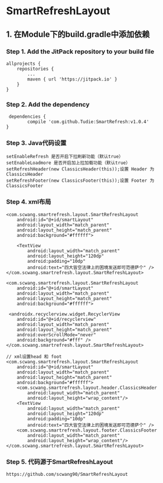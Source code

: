 # SmartRefreshLayout

## 1. 在Module下的build.gradle中添加依赖
### Step 1. Add the JitPack repository to your build file
    allprojects {
		repositories {
			...
			maven { url 'https://jitpack.io' }
		}
	}
	
### Step 2. Add the dependency
     dependencies {
	        compile 'com.github.Tudie:SmartRefresh:v1.0.4'
	}
	
### Step 3. Java代码设置
    setEnableRefresh 是否开启下拉刷新功能（默认true）
	setEnableLoadmore 是否开启加上拉加载功能（默认true）
	setRefreshHeader(new ClassicsHeader(this));设置 Header 为 ClassicsHeader
    setRefreshFooter(new ClassicsFooter(this));设置 Footer 为 ClassicsFooter
	

### Step 4. xml布局
    <com.scwang.smartrefresh.layout.SmartRefreshLayout
        android:id="@+id/smartLayout"
        android:layout_width="match_parent"
        android:layout_height="match_parent"
        android:background="#ffffff">

        <TextView
            android:layout_width="match_parent"
            android:layout_height="120dp"
            android:padding="10dp"
            android:text="四大皆空法律上的困境发送即可范德萨个" />
	</com.scwang.smartrefresh.layout.SmartRefreshLayout>
	
	<com.scwang.smartrefresh.layout.SmartRefreshLayout
        android:id="@+id/smartLayout"
        android:layout_width="match_parent"
        android:layout_height="match_parent"
        android:background="#ffffff">

     <androidx.recyclerview.widget.RecyclerView
        android:id="@+id/recyclerview"
        android:layout_width="match_parent"
        android:layout_height="match_parent"
        android:overScrollMode="never"
        android:background="#fff" />
	</com.scwang.smartrefresh.layout.SmartRefreshLayout>
	
    // xml设置head 和 foot
	<com.scwang.smartrefresh.layout.SmartRefreshLayout
        android:id="@+id/smartLayout"
        android:layout_width="match_parent"
        android:layout_height="match_parent"
        android:background="#ffffff">
        <com.scwang.smartrefresh.layout.header.ClassicsHeader
            android:layout_width="match_parent"
            android:layout_height="wrap_content"/>
        <TextView
            android:layout_width="match_parent"
            android:layout_height="120dp"
            android:padding="10dp"
            android:text="四大皆空法律上的困境发送即可范德萨个" />
        <com.scwang.smartrefresh.layout.footer.ClassicsFooter
            android:layout_width="match_parent"
            android:layout_height="wrap_content"/>
    </com.scwang.smartrefresh.layout.SmartRefreshLayout>
    
### Step 5. 代码源于SmartRefreshLayout
    https://github.com/scwang90/SmartRefreshLayout
